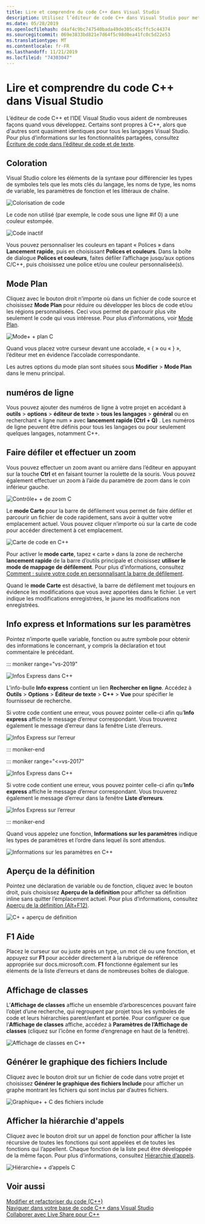 ```yaml
---
title: Lire et comprendre du code C++ dans Visual Studio
description: Utilisez l’éditeur de code C++ dans Visual Studio pour mettre en forme et comprendre votre code.
ms.date: 05/28/2019
ms.openlocfilehash: d4af4c9bc747540bada49de305c45cffc5c44374
ms.sourcegitcommit: 069e3833bd821e7d64f5c98d0ea41fc0c5d22e53
ms.translationtype: MT
ms.contentlocale: fr-FR
ms.lasthandoff: 11/21/2019
ms.locfileid: "74303047"
---
```

# <a name="read-and-understand-c-code-in-visual-studio"></a>Lire et comprendre du code C++ dans Visual Studio

L’éditeur de code C++ et l’IDE Visual Studio vous aident de nombreuses façons quand vous développez. Certains sont propres à C++, alors que d'autres sont quasiment identiques pour tous les langages Visual Studio. Pour plus d’informations sur les fonctionnalités partagées, consultez [Écriture de code dans l’éditeur de code et de texte](/visualstudio/ide/writing-code-in-the-code-and-text-editor).  

## <a name="colorization"></a>Coloration

Visual Studio colore les éléments de la syntaxe pour différencier les types de symboles tels que les mots clés du langage, les noms de type, les noms de variable, les paramètres de fonction et les littéraux de chaîne.

![Colorisation de code](../ide/media/code-outline-colorization.png "C++colorisation")

 Le code non utilisé (par exemple, le code sous une ligne #if 0) a une couleur estompée.

 ![Code inactif](../ide/media/inactive-code-cpp.png "C++code inactif")

Vous pouvez personnaliser les couleurs en tapant « Polices » dans **Lancement rapide**, puis en choisissant **Polices et couleurs**. Dans la boîte de dialogue **Polices et couleurs**, faites défiler l’affichage jusqu’aux options C/C++, puis choisissez une police et/ou une couleur personnalisée(s).

## <a name="outlining"></a>Mode Plan

Cliquez avec le bouton droit n’importe où dans un fichier de code source et choisissez **Mode Plan** pour réduire ou développer les blocs de code et/ou les régions personnalisées. Ceci vous permet de parcourir plus vite seulement le code qui vous intéresse. Pour plus d’informations, voir [Mode Plan](/visualstudio/ide/outlining).

![Mode&#43; &#43; plan C](../ide/media/vs2015_cpp_outlining.png "Mode Plan")

Quand vous placez votre curseur devant une accolade, « { » ou « } », l’éditeur met en évidence l’accolade correspondante.

Les autres options du mode plan sont situées sous **Modifier** > **Mode Plan** dans le menu principal.

## <a name="line-numbers"></a>numéros de ligne

Vous pouvez ajouter des numéros de ligne à votre projet en accédant à **outils** > **options** > **éditeur de texte** > **tous les langages** > **général** ou en recherchant « ligne num » avec **lancement rapide (Ctrl + Q)** . Les numéros de ligne peuvent être définis pour tous les langages ou pour seulement quelques langages, notamment C++.

## <a name="scroll-and-zoom"></a>Faire défiler et effectuer un zoom

Vous pouvez effectuer un zoom avant ou arrière dans l’éditeur en appuyant sur la touche **Ctrl** et en faisant tourner la roulette de la souris. Vous pouvez également effectuer un zoom à l’aide du paramètre de zoom dans le coin inférieur gauche.

![Contrôle&#43; &#43; de zoom C](../ide/media/zoom-control.png "Contrôle de zoom")

Le **mode Carte** pour la barre de défilement vous permet de faire défiler et parcourir un fichier de code rapidement, sans avoir à quitter votre emplacement actuel. Vous pouvez cliquer n’importe où sur la carte de code pour accéder directement à cet emplacement.

![Carte de code en C&#43;&#43;](../ide/media/vs2015-cpp-code-map.png "Carte du code")

Pour activer le **mode carte**, tapez « carte » dans la zone de recherche **lancement rapide** de la barre d’outils principale et choisissez **utiliser le mode de mappage de défilement**. Pour plus d’informations, consultez [Comment : suivre votre code en personnalisant la barre de défilement](/visualstudio/ide/how-to-track-your-code-by-customizing-the-scrollbar).

Quand le **mode Carte** est désactivé, la barre de défilement met toujours en évidence les modifications que vous avez apportées dans le fichier. Le vert indique les modifications enregistrées, le jaune les modifications non enregistrées.

## <a name="quick-info-and-parameter-info"></a>Info express et Informations sur les paramètres

Pointez n’importe quelle variable, fonction ou autre symbole pour obtenir des informations le concernant, y compris la déclaration et tout commentaire le précédant.

::: moniker range="vs-2019"

![Infos Express dans C&#43;&#43;](../ide/media/quick-info-vs2019.png "Infos express")

L’info-bulle **Info express** contient un lien **Rechercher en ligne**. Accédez à **Outils** > **Options** > **Éditeur de texte** > **C++**  > **Vue** pour spécifier le fournisseur de recherche. 

Si votre code contient une erreur, vous pouvez pointer celle-ci afin qu’**Info express** affiche le message d’erreur correspondant. Vous trouverez également le message d’erreur dans la fenêtre Liste d’erreurs.

![Infos Express sur l’erreur](../ide/media/quickinfo-on-error.png "Infos Express sur l’erreur")

::: moniker-end

::: moniker range="<=vs-2017"

![Infos Express dans C&#43;&#43;](../ide/media/quick-info.png "Infos express")

Si votre code contient une erreur, vous pouvez pointer celle-ci afin qu’**Info express** affiche le message d’erreur correspondant. Vous trouverez également le message d’erreur dans la fenêtre **Liste d’erreurs**.

![Infos Express sur l’erreur](../ide/media/quickinfo-on-error.png "Infos Express sur l’erreur")

::: moniker-end

Quand vous appelez une fonction, **Informations sur les paramètres** indique les types de paramètres et l’ordre dans lequel ils sont attendus.

![Informations sur les paramètres en C&#43;&#43;](../ide/media/parameter-info.png "Informations sur les paramètres")

## <a name="peek-definition"></a>Aperçu de la définition

Pointez une déclaration de variable ou de fonction, cliquez avec le bouton droit, puis choisissez **Aperçu de la définition** pour afficher sa définition inline sans quitter l’emplacement actuel. Pour plus d’informations, consultez [Aperçu de la définition (Alt+F12)](/visualstudio/ide/how-to-view-and-edit-code-by-using-peek-definition-alt-plus-f12).

![C&#43; &#43; aperçu de définition](../ide/media/vs2015_cpp_peek_definition.png "vs2015_cpp_peek_definition")

##  <a name="f1-help"></a>F1 Aide

Placez le curseur sur ou juste après un type, un mot clé ou une fonction, et appuyez sur **F1** pour accéder directement à la rubrique de référence appropriée sur docs.microsoft.com. **F1** fonctionne également sur les éléments de la liste d’erreurs et dans de nombreuses boîtes de dialogue.

## <a name="class-view"></a>Affichage de classes

L’**Affichage de classes** affiche un ensemble d’arborescences pouvant faire l’objet d’une recherche, qui regroupent par projet tous les symboles de code et leurs hiérarchies parent/enfant et portée. Pour configurer ce que l’**Affichage de classes** affiche, accédez à **Paramètres de l’Affichage de classes** (cliquez sur l’icône en forme d’engrenage en haut de la fenêtre).

![Affichage de classes en C&#43;&#43;](../ide/media/class-view.png "Affichage de classes")

## <a name="generate-graph-of-include-files"></a>Générer le graphique des fichiers Include

Cliquez avec le bouton droit sur un fichier de code dans votre projet et choisissez **Générer le graphique des fichiers Include** pour afficher un graphe montrant les fichiers qui sont inclus par d’autres fichiers.

![Graphique&#43; &#43; C des fichiers include](../ide/media/vs2015_cpp_include_graph.png "vs2015_cpp_include_graph")

## <a name="view-call-hierarchy"></a>Afficher la hiérarchie d'appels

Cliquez avec le bouton droit sur un appel de fonction pour afficher la liste récursive de toutes les fonctions qui sont appelées et de toutes les fonctions qui l’appellent. Chaque fonction de la liste peut être développée de la même façon. Pour plus d’informations, consultez [Hiérarchie d’appels](/visualstudio/ide/reference/call-hierarchy).

![Hiérarchie&#43; &#43; d’appels C](../ide/media/vs2015_cpp_call_hierarchy.png "vs2015_cpp_call_hierarchy")

## <a name="see-also"></a>Voir aussi

[Modifier et refactoriser du code (C++)](writing-and-refactoring-code-cpp.md)</br>
[Naviguer dans votre base de code C++ dans Visual Studio](navigate-code-cpp.md)</br>
[Collaborer avec Live Share pour C++](live-share-cpp.md)
